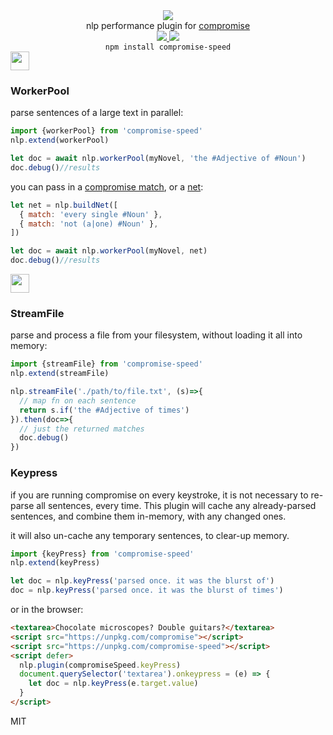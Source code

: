 <div align="center">
  <img src="https://cloud.githubusercontent.com/assets/399657/23590290/ede73772-01aa-11e7-8915-181ef21027bc.png" />

  <div>nlp performance plugin for <a href="https://github.com/spencermountain/compromise/">compromise</a></div> 

  <!-- npm version -->
  <a href="https://npmjs.org/package/compromise-speed">
    <img src="https://img.shields.io/npm/v/compromise-speed.svg?style=flat-square" />
  </a>
  
  <!-- file size -->
  <a href="https://unpkg.com/compromise-speed/builds/compromise-speed.min.js">
    <img src="https://badge-size.herokuapp.com/spencermountain/compromise/master/plugins/plugin-speed/builds/compromise-speed.min.js" />
  </a>

  <div align="center">
    <code>npm install compromise-speed</code>
  </div>
</div>

<!-- spacer -->
<img height="30px" src="https://user-images.githubusercontent.com/399657/68221862-17ceb980-ffb8-11e9-87d4-7b30b6488f16.png"/>

### WorkerPool
parse sentences of a large text in parallel:
```js
import {workerPool} from 'compromise-speed'
nlp.extend(workerPool)

let doc = await nlp.workerPool(myNovel, 'the #Adjective of #Noun')
doc.debug()//results
```

you can pass in a [compromise match](https://observablehq.com/@spencermountain/compromise-match-syntax), or a [net](https://observablehq.com/@spencermountain/compromise-sweep):
```js
let net = nlp.buildNet([
  { match: 'every single #Noun' },
  { match: 'not (a|one) #Noun' },
])

let doc = await nlp.workerPool(myNovel, net)
doc.debug()//results
```


<!-- spacer -->
<img height="30px" src="https://user-images.githubusercontent.com/399657/68221862-17ceb980-ffb8-11e9-87d4-7b30b6488f16.png"/>

### StreamFile
parse and process a file from your filesystem, without loading it all into memory:
```js
import {streamFile} from 'compromise-speed'
nlp.extend(streamFile)

nlp.streamFile('./path/to/file.txt', (s)=>{
  // map fn on each sentence
  return s.if('the #Adjective of times')
}).then(doc=>{
  // just the returned matches
  doc.debug()
})

```


### Keypress
if you are running compromise on every keystroke, it is not necessary to re-parse all sentences, every time.
This plugin will cache any already-parsed sentences, and combine them in-memory, with any changed ones.

it will also un-cache any temporary sentences, to clear-up memory.
```js
import {keyPress} from 'compromise-speed'
nlp.extend(keyPress)

let doc = nlp.keyPress('parsed once. it was the blurst of')
doc = nlp.keyPress('parsed once. it was the blurst of times')
```

or in the browser:
```html
<textarea>Chocolate microscopes? Double guitars?</textarea>
<script src="https://unpkg.com/compromise"></script>
<script src="https://unpkg.com/compromise-speed"></script>
<script defer>
  nlp.plugin(compromiseSpeed.keyPress)
  document.querySelector('textarea').onkeypress = (e) => {
    let doc = nlp.keyPress(e.target.value)
  }
</script>
```

<!-- ### StreamFetch 

 ### WorkerPool -->

MIT